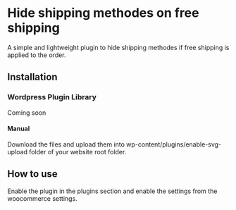 # Hide shipping methodes on free shipping 
A simple and lightweight plugin to hide shipping methodes if free shipping is applied to the order. 

## Installation
### Wordpress Plugin Library
Coming soon

#### Manual
Download the files and upload them into wp-content/plugins/enable-svg-upload folder of your website root folder.

## How to use
Enable the plugin in the plugins section and enable the settings from the woocommerce settings. 
